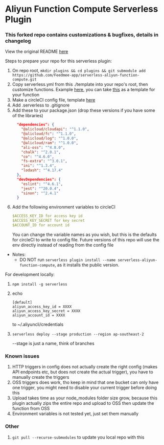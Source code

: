 # Aliyun Function Compute Serverless Plugin
### This forked repo contains customizations & bugfixes, details in changelog
View the original README [here](https://github.com/aliyun/serverless-aliyun-function-compute/blob/master/README.md)

Steps to prepare your repo for this serverless plugin:
1. On repo root, ```mkdir plugins && cd plugins && git submodule add https://github.com/Feedmee-app/serverless-aliyun-function-compute.git```
2. Copy serverless.yml from this ./template into your repo's root, then customize functions. Example [here](./test/project/serverless.yml), you can take [this](./test/project) as a template for your function
3. Make a circleCI config file, template [here](./template/.circleci)
4. Add .serverless to .gitignore
5. Add these to your package.json (drop these versions if you have some of the libraries)
	```json
	  "dependencies": {
		"@alicloud/cloudapi": "^1.1.0",
		"@alicloud/fc": "^1.1.0",
		"@alicloud/log": "^1.0.0",
		"@alicloud/ram": "^1.0.0",
		"ali-oss": "^4.8.0",
		"chalk": "^2.0.1",
		"co": "^4.6.0",
		"fs-extra": "^3.0.1",
		"ini": "^1.3.4",
		"lodash": "^4.17.4"
	  },
	  "devDependencies": {
		"eslint": "^4.6.1",
		"jest": "^20.0.4",
		"sinon": "^2.4.1"
	  }
	```
6. Add the following environment variables to circleCI
	```yaml
	$ACCESS_KEY_ID for access key id
	$ACCESS_KEY_SECRET for key secret
	$ACCOUNT_ID for account id
	```
	You can change the variable names as you wish, but this is the defaults for circleCI to write to config file.
	Future versions of this repo will use the env directly instead of reading from the config file
* Notes:
	- DO NOT run ```serverless plugin install --name serverless-aliyun-function-compute```, as it installs the public version. 

For development locally:
1. ```npm install -g serverless```
2. echo
	```
	[default]
	aliyun_access_key_id = XXXX
	aliyun_access_key_secret = XXXX
	aliyun_account_id = XXXX
	```
	to ~/.aliyuncli/credentials
3. ```serverless deploy --stage production --region ap-southeast-2```
	
	--stage is just a name, think of branches

### Known issues
1. HTTP triggers in config does not actually create the right config (makes API endpoints etc, but does not create the actual trigger), you have to manually create the triggers
2. OSS triggers does work, tho keep in mind that one bucket can only have one trigger, you might need to disable your current trigger before doing this
3. Upload takes time as your node_modules folder size grow, because this plugin actually zips the entire repo and upload to OSS then update the function from OSS
4. Environment variables is not tested yet, just set them manually

### Other
1. ```git pull --recurse-submodules``` to update you local repo with this
